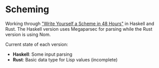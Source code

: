 # Scheming

Working through ["Write Yourself a Scheme in 48 Hours"](https://en.wikibooks.org/wiki/Write_Yourself_a_Scheme_in_48_Hours) in Haskell and Rust.
The Haskell version uses Megaparsec for parsing while the Rust version is using Nom.

Current state of each version:
* **Haskell**: Some input parsing
* **Rust**: Basic data type for Lisp values (incomplete)
